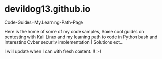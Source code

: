 # devildog13.github.io
Code-Guides+My.Learning-Path-Page

Here is the home of some of my code samples, Some cool guides on 
pentesting with Kali Linux and my learning path to code in Python
bash and Interesting Cyber security implementation | Solutions ect...

I will update when I can with fresh content. !! :-) 
